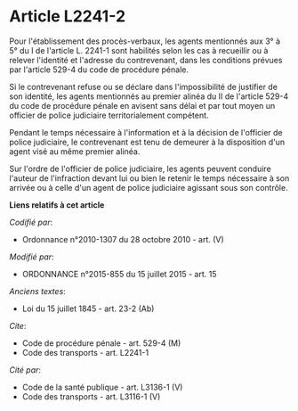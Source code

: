 # Article L2241-2

Pour l'établissement des procès-verbaux, les agents    mentionnés aux 3° à 5° du I de l'article L. 2241-1 sont habilités
selon les cas à recueillir ou à relever l'identité et l'adresse du contrevenant, dans les conditions prévues par l'article
529-4 du code de procédure pénale. 

Si le contrevenant refuse ou se déclare dans l'impossibilité de justifier de son identité, les agents mentionnés au premier
alinéa du II de l'article 529-4 du code de procédure pénale en avisent sans délai et par tout moyen un officier de police
judiciaire territorialement compétent. 

Pendant le temps nécessaire à l'information et à la décision de l'officier de police judiciaire, le contrevenant est tenu de
demeurer à la disposition d'un agent visé au même premier alinéa. 

Sur l'ordre de l'officier de police judiciaire, les agents peuvent conduire l'auteur de l'infraction devant lui ou bien le
retenir le temps nécessaire à son arrivée ou à celle d'un agent de police judiciaire agissant sous son contrôle.

**Liens relatifs à cet article**

_Codifié par_:

  - Ordonnance n°2010-1307 du 28 octobre 2010 - art. (V)

_Modifié par_:

  - ORDONNANCE n°2015-855 du 15 juillet 2015 - art. 15

_Anciens textes_:

  - Loi du 15 juillet 1845 - art. 23-2 (Ab)

_Cite_:

  - Code de procédure pénale - art. 529-4 (M)
  - Code des transports - art. L2241-1

_Cité par_:

  - Code de la santé publique - art. L3136-1 (V)
  - Code des transports - art. L3116-1 (V)
